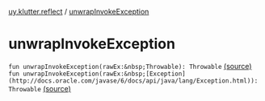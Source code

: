 [uy.klutter.reflect](index.md) / [unwrapInvokeException](.)


# unwrapInvokeException

`fun unwrapInvokeException(rawEx:&nbsp;Throwable): Throwable` [(source)](https://github.com/kohesive/klutter/blob/master/reflect-core-jdk6/src/main/kotlin/uy/klutter/reflect/Exceptions.kt#L5)
`fun unwrapInvokeException(rawEx:&nbsp;[Exception](http://docs.oracle.com/javase/6/docs/api/java/lang/Exception.html)): Throwable` [(source)](https://github.com/kohesive/klutter/blob/master/reflect-core-jdk6/src/main/kotlin/uy/klutter/reflect/Exceptions.kt#L9)


